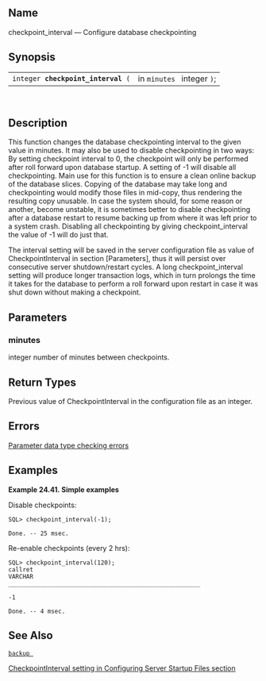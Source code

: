 <div id="fn_checkpoint_interval" class="refentry">

<div class="titlepage">

</div>

<div class="refnamediv">

## Name

checkpoint_interval — Configure database checkpointing

</div>

<div class="refsynopsisdiv">

## Synopsis

<div id="fsyn_checkpoint_interval" class="funcsynopsis">

|                                         |                            |
|-----------------------------------------|----------------------------|
| `integer `**`checkpoint_interval`**` (` | in `minutes ` integer `)`; |

<div class="funcprototype-spacer">

 

</div>

</div>

</div>

<div id="desc_checkpoint_interval" class="refsect1">

## Description

This function changes the database checkpointing interval to the given
value in minutes. It may also be used to disable checkpointing in two
ways: By setting checkpoint interval to 0, the checkpoint will only be
performed after roll forward upon database startup. A setting of -1 will
disable all checkpointing. Main use for this function is to ensure a
clean online backup of the database slices. Copying of the database may
take long and checkpointing would modify those files in mid-copy, thus
rendering the resulting copy unusable. In case the system should, for
some reason or another, become unstable, it is sometimes better to
disable checkpointing after a database restart to resume backing up from
where it was left prior to a system crash. Disabling all checkpointing
by giving checkpoint_interval the value of -1 will do just that.

The interval setting will be saved in the server configuration file as
value of CheckpointInterval in section \[Parameters\], thus it will
persist over consecutive server shutdown/restart cycles. A long
checkpoint_interval setting will produce longer transaction logs, which
in turn prolongs the time it takes for the database to perform a roll
forward upon restart in case it was shut down without making a
checkpoint.

</div>

<div id="params_checkpoint_interval" class="refsect1">

## Parameters

<div id="id82210" class="refsect2">

### minutes

<span class="type">integer </span> number of minutes between
checkpoints.

</div>

</div>

<div id="ret_checkpoint_interval" class="refsect1">

## Return Types

Previous value of CheckpointInterval in the configuration file as an
integer.

</div>

<div id="errors_checkpoint_interval" class="refsect1">

## Errors

<a href="datatypeerror.html" class="link"
title="23.2.2. Data Type Errors">Parameter data type checking errors</a>

</div>

<div id="examples_checkpoint_interval" class="refsect1">

## Examples

<div id="ex_checkpoint_interval" class="example">

**Example 24.41. Simple examples**

<div class="example-contents">

Disable checkpoints:

``` screen
SQL> checkpoint_interval(-1);

Done. -- 25 msec.
```

Re-enable checkpoints (every 2 hrs):

``` screen
SQL> checkpoint_interval(120);
callret
VARCHAR
______________________________________________________

-1

Done. -- 4 msec.
```

</div>

</div>

  

</div>

<div id="seealso_checkpoint_interval" class="refsect1">

## See Also

<a href="fn_backup.html" class="link" title="backup"><code
class="function">backup </code></a>

<a href="ch-server.html#configsrvstupfiles" class="link"
title="Configuring Server Startup Files">CheckpointInterval setting in
Configuring Server Startup Files section</a>

</div>

</div>
